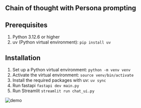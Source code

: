 ## Chain of thought with Persona prompting

## Prerequisites
1. Python 3.12.6 or higher
2. uv (Python virtual environment): `pip install uv`

## Installation
1. Set up a Python virtual environment: `python -m venv venv`
2. Activate the virtual environment: `source venv/bin/activate`
3. Install the required packages with uv: `uv sync`
4. Run fastapi
```fastapi dev main.py```
5. Run Streamlit
```streamlit run chat_ui.py```



![demo](docs/demo.png)